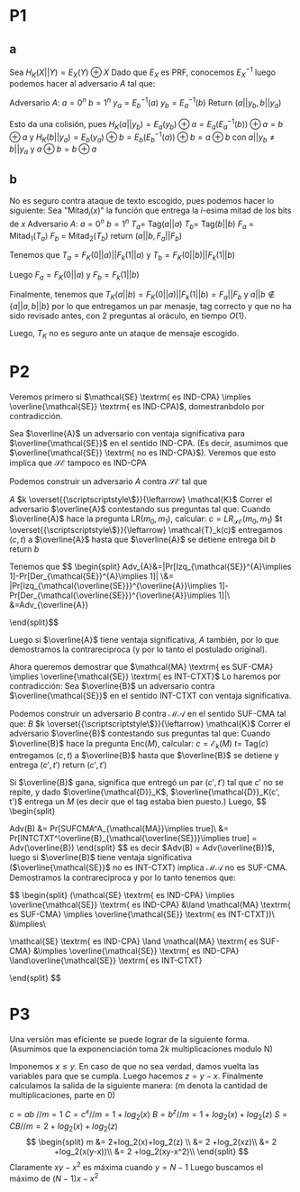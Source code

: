 # P1
## a
Sea $H_K(X||Y) = E_X(Y)\oplus X$
Dado que $E_X$ es PRF, conocemos $E_X^{-1}$
luego podemos hacer al adversario $A$ tal que:

Adversario $A$:
	$a = 0^n$
	$b = 1^n$
	$y_a = E_b^{-1}(a)$
	$y_b = E_a^{-1}(b)$ 
	Return ($a||y_b, b||y_a$)

Esto da una colisión, pues 
$H_K(a||y_b) = E_a(y_b)\oplus a = E_a(E_a^{-1}(b))\oplus a = b \oplus a$
y
$H_K(b||y_a) = E_b(y_a)\oplus b = E_b(E_b^{-1}(a))\oplus b = a \oplus b$
con
$a||y_b \ne b||y_a$ y $a\oplus b = b\oplus a$ 

## b
No es seguro contra ataque de texto escogido, pues podemos hacer lo siguiente:
Sea "Mitad$_i$($x$)" la función que entrega la $i$-esima mitad de los bits de $x$
Adversario $A$:
	$a = 0^n$
	$b = 1^n$
	$T_a =$ Tag($a||a$)
	$T_b =$ Tag($b||b$)
	$F_a$ = Mitad$_1$($T_a$)
	$F_b$ = Mitad$_2$($T_b$)
	return ($a||b, F_a||F_b$)

Tenemos que 
$T_a = F_K(0||a)||F_k(1||a)$
y
$T_b = F_K(0||b)||F_k(1||b)$

Luego
$F_a = F_K(0||a)$
y
$F_b = F_k(1||b)$

Finalmente, tenemos que 
$T_K(a||b) = F_K(0||a)||F_k(1||b) = F_a||F_b$
y $a||b \notin \{a||a, b||b\}$
por lo que entregamos un par menasje, tag correcto y que no ha sido revisado antes, con 2 preguntas al oráculo, en tiempo $O(1)$.

Luego, $T_K$ no es seguro ante un ataque de mensaje escogido.

# P2

Veremos primero si $\mathcal{SE} \textrm{ es IND-CPA} \implies \overline{\mathcal{SE}} \textrm{ es IND-CPA}$, domestranbdolo por contradicción.

Sea $\overline{A}$ un adversario con ventaja significativa para $\overline{\mathcal{SE}}$ en el sentido IND-CPA. (Es decir, asumimos que $\overline{\mathcal{SE}} \textrm{ no es IND-CPA}$). Veremos que esto implica que $\mathcal{SE}$ tampoco es $\textrm{IND-CPA}$


Podemos construir un adversario $A$ contra $\mathcal{SE}$ tal que

$A$
	$k \overset{{\scriptscriptstyle\$}}{\leftarrow} \mathcal{K}$
	Correr el adversario $\overline{A}$ contestando sus preguntas tal que:
		Cuando $\overline{A}$ hace la pregunta LR($m_0, m_1$), calcular:
		$c = LR_{\mathcal{SE}}(m_0, m_1)$
		$t \overset{{\scriptscriptstyle\$}}{\leftarrow} \mathcal{T}_k(c)$
		entregamos $(c, t)$ a $\overline{A}$
		hasta que $\overline{A}$ se detiene entrega bit $b$
	return $b$

Tenemos que 
$$
\begin{split}
Adv_{A}&=|Pr[Izq_{\mathcal{SE}}^{A}\implies 1]-Pr[Der_{\mathcal{SE}}^{A}\implies 1]| \\&= |Pr[Izq_{\mathcal{\overline{SE}}}^{\overline{A}}\implies 1]-Pr[Der_{\mathcal{\overline{SE}}}^{\overline{A}}\implies 1]|\\ &=Adv_{\overline{A}}

\end{split}$$

Luego si $\overline{A}$ tiene ventaja significativa, $A$ también, por lo que demostramos la contrareciproca (y por lo tanto el postulado original).

Ahora queremos demostrar que $\mathcal{MA} \textrm{ es SUF-CMA} \implies \overline{\mathcal{SE}} \textrm{ es INT-CTXT}$
Lo haremos por contradicción:
Sea $\overline{B}$ un adversario contra $\overline{\mathcal{SE}}$ en el sentido $\textrm{INT-CTXT}$ con ventaja significativa.

Podemos construir un adversario $B$ contra $\mathcal{MA}$ en el sentido $\textrm{SUF-CMA}$ tal que:
$B$
	$k \overset{{\scriptscriptstyle\$}}{\leftarrow} \mathcal{K}$
	Correr el adversario $\overline{B}$ contestando sus preguntas tal que:
		Cuando $\overline{B}$ hace la pregunta Enc($M$), calcular:
		$c = \mathcal{E}_k(M)$
		$t =$ Tag($c$)
		entregamos $(c, t)$ a $\overline{B}$
		hasta que $\overline{B}$ se detiene y entrega $(c', t')$
	return $(c', t')$

Si $\overline{B}$ gana, significa que entregó un par $(c', t')$ tal que $c'$ no se repite, y dado $\overline{\mathcal{D}}_K$, $\overline{\mathcal{D}}_K(c', t')$ entrega un $M$ (es decir que el tag estaba bien puesto.)
Luego, 
$$
\begin{split}

Adv(B) &= Pr[SUFCMA^A_{\mathcal{MA}}\implies true]\\
&= Pr[INTCTXT^\overline{B}_{\mathcal{\overline{SE}}}\implies true] = Adv(\overline{B})
\end{split}
$$
es decir $Adv(B) = Adv(\overline{B})$, luego si $\overline{B}$ tiene ventaja significativa ($\overline{\mathcal{SE}}$ no es INT-CTXT) implica $\mathcal{MA}$  no es SUF-CMA. Demostramos la contrareciproca y por lo tanto tenemos que:

$$
\begin{split}
(\mathcal{SE} \textrm{ es IND-CPA} \implies \overline{\mathcal{SE}} \textrm{ es IND-CPA}
&\land 
\mathcal{MA} \textrm{ es SUF-CMA} \implies \overline{\mathcal{SE}} \textrm{ es INT-CTXT})\\
&\implies\\

\mathcal{SE} \textrm{ es IND-CPA} \land \mathcal{MA} \textrm{ es SUF-CMA} &\implies \overline{\mathcal{SE}} \textrm{ es IND-CPA} \land\overline{\mathcal{SE}} \textrm{ es INT-CTXT}

\end{split}
$$

# P3
Una versión mas eficiente se puede lograr de la siguiente forma. (Asumimos que la exponenciación toma $2k$ multiplicaciones modulo N)

Imponemos  $x \le y$. En caso de que no sea verdad, damos vuelta las variables para que se cumpla.
Luego hacemos $z = y-x$.
Finalmente calculamos la salida de la siguiente manera:
(m denota la cantidad de multiplicaciones, parte en 0)

$c = ab$ //$m=1$
$C = c^x$//$m=1+log_2(x)$
$B=b^z$//$m=1+log_2(x)+log_2(z)$
$S= CB$//$m=2+log_2(x)+log_2(z)$
$$
\begin{split}
m &= 2+log_2(x)+log_2(z) \\
&= 2 +log_2(xz)\\
&= 2 +log_2(x(y-x))\\
&= 2 +log_2(xy-x^2)\\
\end{split}
$$
Claramente $xy-x^2$ es máxima cuando $y=N-1$
Luego buscamos el máximo de $(N-1)x-x^2$


